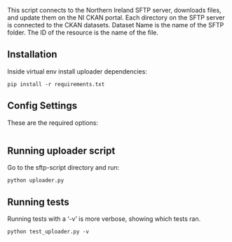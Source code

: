 This script connects to the Northern Ireland SFTP server, downloads files, and update them on the NI CKAN portal.
Each directory on the SFTP server is connected to the CKAN datasets.
Dataset Name is the name of the SFTP folder. The ID of the resource is the name of the file.

## Installation
Inside virtual env install uploader dependencies:

```
pip install -r requirements.txt
```

## Config Settings
These are the required options:
```
```

## Running uploader script

Go to the sftp-script directory and run:

```
python uploader.py
```

## Running tests

Running tests with a ‘-v’ is more verbose, showing which tests
ran.

```
python test_uploader.py -v
```